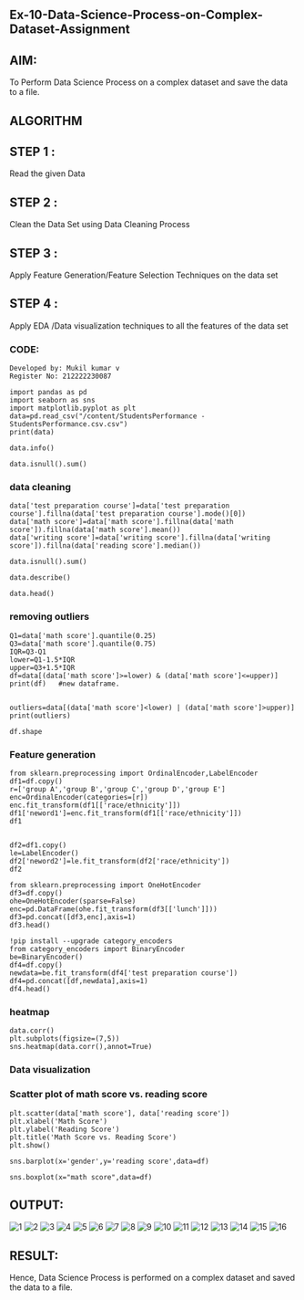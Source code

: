 ## Ex-10-Data-Science-Process-on-Complex-Dataset-Assignment
## AIM:
To Perform Data Science Process on a complex dataset and save the data to a file.

## ALGORITHM
## STEP 1 :
Read the given Data

## STEP 2 :
Clean the Data Set using Data Cleaning Process

## STEP 3 :
Apply Feature Generation/Feature Selection Techniques on the data set

## STEP 4 :
Apply EDA /Data visualization techniques to all the features of the data set

### CODE:
```
Developed by: Mukil kumar v
Register No: 212222230087
```
```
import pandas as pd
import seaborn as sns
import matplotlib.pyplot as plt
data=pd.read_csv("/content/StudentsPerformance - StudentsPerformance.csv.csv")
print(data)

data.info()

data.isnull().sum()
```
### data cleaning
```
data['test preparation course']=data['test preparation course'].fillna(data['test preparation course'].mode()[0])
data['math score']=data['math score'].fillna(data['math score']).fillna(data['math score'].mean())
data['writing score']=data['writing score'].fillna(data['writing score']).fillna(data['reading score'].median())

data.isnull().sum()

data.describe()

data.head()
```
### removing outliers
```
Q1=data['math score'].quantile(0.25)
Q3=data['math score'].quantile(0.75)
IQR=Q3-Q1
lower=Q1-1.5*IQR
upper=Q3+1.5*IQR
df=data[(data['math score']>=lower) & (data['math score']<=upper)] 
print(df)   #new dataframe.


outliers=data[(data['math score']<lower) | (data['math score']>upper)] 
print(outliers)

df.shape
```
### Feature generation
```
from sklearn.preprocessing import OrdinalEncoder,LabelEncoder
df1=df.copy()
r=['group A','group B','group C','group D','group E']
enc=OrdinalEncoder(categories=[r])
enc.fit_transform(df1[['race/ethnicity']])
df1['neword1']=enc.fit_transform(df1[['race/ethnicity']])
df1 


df2=df1.copy()
le=LabelEncoder()
df2['neword2']=le.fit_transform(df2['race/ethnicity'])
df2

from sklearn.preprocessing import OneHotEncoder
df3=df.copy()
ohe=OneHotEncoder(sparse=False)
enc=pd.DataFrame(ohe.fit_transform(df3[['lunch']]))
df3=pd.concat([df3,enc],axis=1)
df3.head()

!pip install --upgrade category_encoders
from category_encoders import BinaryEncoder
be=BinaryEncoder()
df4=df.copy()
newdata=be.fit_transform(df4['test preparation course'])
df4=pd.concat([df,newdata],axis=1)
df4.head()
```
### heatmap
```
data.corr()
plt.subplots(figsize=(7,5))
sns.heatmap(data.corr(),annot=True)
```
### Data visualization
### Scatter plot of math score vs. reading score
```
plt.scatter(data['math score'], data['reading score'])
plt.xlabel('Math Score')
plt.ylabel('Reading Score')
plt.title('Math Score vs. Reading Score')
plt.show()

sns.barplot(x='gender',y='reading score',data=df)

sns.boxplot(x="math score",data=df)
```
## OUTPUT:
![1](https://github.com/Brindha77/Ex-10-Data-Science-Process-on-Complex-Dataset-Assignment/assets/118889143/1e07c929-4fc4-4536-bd57-31d10e9cf3d4)
![2](https://github.com/Brindha77/Ex-10-Data-Science-Process-on-Complex-Dataset-Assignment/assets/118889143/7bbf632a-36af-46c4-b353-caa5a0e0651c)
![3](https://github.com/Brindha77/Ex-10-Data-Science-Process-on-Complex-Dataset-Assignment/assets/118889143/ae4cc29f-8e4f-4edc-ba00-6bcea86f504c)
![4](https://github.com/Brindha77/Ex-10-Data-Science-Process-on-Complex-Dataset-Assignment/assets/118889143/5de88adc-f208-4553-9e05-d688d6464baf)
![5](https://github.com/Brindha77/Ex-10-Data-Science-Process-on-Complex-Dataset-Assignment/assets/118889143/eea0d934-a3b5-435b-9561-149b728ecbc7)
![6](https://github.com/Brindha77/Ex-10-Data-Science-Process-on-Complex-Dataset-Assignment/assets/118889143/4317f021-b169-49d5-90bc-62acc32cad5a)
![7](https://github.com/Brindha77/Ex-10-Data-Science-Process-on-Complex-Dataset-Assignment/assets/118889143/9954ccf3-5143-411e-8029-60552ddf2e75)
![8](https://github.com/Brindha77/Ex-10-Data-Science-Process-on-Complex-Dataset-Assignment/assets/118889143/bcb8b928-9758-44fd-a8e6-76497a0cfa44)
![9](https://github.com/Brindha77/Ex-10-Data-Science-Process-on-Complex-Dataset-Assignment/assets/118889143/bc8cf80f-62a4-4d10-9427-3e54ac1c1983)
![10](https://github.com/Brindha77/Ex-10-Data-Science-Process-on-Complex-Dataset-Assignment/assets/118889143/18f9eef0-c1b1-4972-9b21-04ce274b6448)
![11](https://github.com/Brindha77/Ex-10-Data-Science-Process-on-Complex-Dataset-Assignment/assets/118889143/7ddbf2c1-b6a5-4772-a917-735768751661)
![12](https://github.com/Brindha77/Ex-10-Data-Science-Process-on-Complex-Dataset-Assignment/assets/118889143/8c9df4f0-d588-4eb8-a55b-6445cd45fd15)
![13](https://github.com/Brindha77/Ex-10-Data-Science-Process-on-Complex-Dataset-Assignment/assets/118889143/043edf89-eac4-40e8-91de-f7942e09ca3d)
![14](https://github.com/Brindha77/Ex-10-Data-Science-Process-on-Complex-Dataset-Assignment/assets/118889143/0f87261a-07d3-4fd8-af31-c98ff0b832b5)
![15](https://github.com/Brindha77/Ex-10-Data-Science-Process-on-Complex-Dataset-Assignment/assets/118889143/f9c4b65d-f4cc-45f9-972d-b925014f6707)
![16](https://github.com/Brindha77/Ex-10-Data-Science-Process-on-Complex-Dataset-Assignment/assets/118889143/0604f106-71c2-4355-8751-e17b2f7eaafa)
## RESULT:
Hence, Data Science Process is performed on a complex dataset and saved the data to a file.
